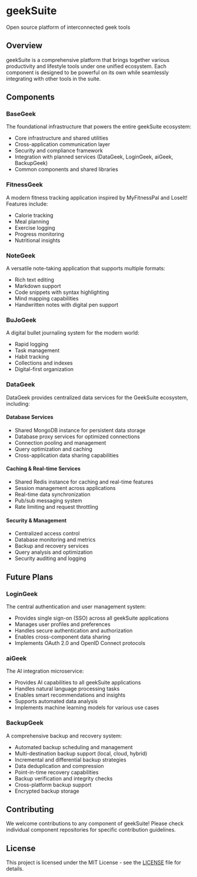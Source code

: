 # geekSuite
Open source platform of interconnected geek tools

## Overview
geekSuite is a comprehensive platform that brings together various productivity and lifestyle tools under one unified ecosystem. Each component is designed to be powerful on its own while seamlessly integrating with other tools in the suite.

## Components

### BaseGeek
The foundational infrastructure that powers the entire geekSuite ecosystem:
- Core infrastructure and shared utilities
- Cross-application communication layer
- Security and compliance framework
- Integration with planned services (DataGeek, LoginGeek, aiGeek, BackupGeek)
- Common components and shared libraries

### FitnessGeek
A modern fitness tracking application inspired by MyFitnessPal and LoseIt! Features include:
- Calorie tracking
- Meal planning
- Exercise logging
- Progress monitoring
- Nutritional insights

### NoteGeek
A versatile note-taking application that supports multiple formats:
- Rich text editing
- Markdown support
- Code snippets with syntax highlighting
- Mind mapping capabilities
- Handwritten notes with digital pen support

### BuJoGeek
A digital bullet journaling system for the modern world:
- Rapid logging
- Task management
- Habit tracking
- Collections and indexes
- Digital-first organization

### DataGeek
DataGeek provides centralized data services for the GeekSuite ecosystem, including:

#### Database Services
- Shared MongoDB instance for persistent data storage
- Database proxy services for optimized connections
- Connection pooling and management
- Query optimization and caching
- Cross-application data sharing capabilities

#### Caching & Real-time Services
- Shared Redis instance for caching and real-time features
- Session management across applications
- Real-time data synchronization
- Pub/sub messaging system
- Rate limiting and request throttling

#### Security & Management
- Centralized access control
- Database monitoring and metrics
- Backup and recovery services
- Query analysis and optimization
- Security auditing and logging

## Future Plans

### LoginGeek
The central authentication and user management system:
- Provides single sign-on (SSO) across all geekSuite applications
- Manages user profiles and preferences
- Handles secure authentication and authorization
- Enables cross-component data sharing
- Implements OAuth 2.0 and OpenID Connect protocols

### aiGeek
The AI integration microservice:
- Provides AI capabilities to all geekSuite applications
- Handles natural language processing tasks
- Enables smart recommendations and insights
- Supports automated data analysis
- Implements machine learning models for various use cases

### BackupGeek
A comprehensive backup and recovery system:
- Automated backup scheduling and management
- Multi-destination backup support (local, cloud, hybrid)
- Incremental and differential backup strategies
- Data deduplication and compression
- Point-in-time recovery capabilities
- Backup verification and integrity checks
- Cross-platform backup support
- Encrypted backup storage

## Contributing
We welcome contributions to any component of geekSuite! Please check individual component repositories for specific contribution guidelines.

## License
This project is licensed under the MIT License - see the [LICENSE](LICENSE) file for details.
